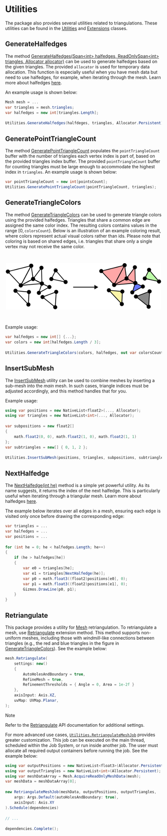 # Utilities

The package also provides several utilities related to triangulations.
These utilities can be found in the [Utilities] and [Extensions] classes.

## GenerateHalfedges

The method [GenerateHalfedges(Span&lt;int&gt; halfedges, ReadOnlySpan&lt;int&gt; triangles, Allocator allocator)][generate-halfedges] can be used to generate halfedges based on the given triangles. The provided `allocator` is used for temporary data allocation.
This function is especially useful when you have mesh data but need to use halfedges, for example, when iterating through the mesh.
Learn more about halfedges [here](advanced/output-halfedges.md).

An example usage is shown below:

```csharp
Mesh mesh = ...
var triangles = mesh.triangles;
var halfedges = new int[triangles.Length];

Utilities.GenerateHalfedges(halfdeges, triangles, Allocator.Persistent);
```

## GeneratePointTriangleCount

The method [GeneratePointTriangleCount][generate-point-triangle-count] populates the `pointTriangleCount` buffer with the number of triangles each vertex index is part of, based on the provided triangles index buffer.
The provided `pointTriangleCount` buffer for counting triangles must be large enough to accommodate the highest index in `triangles`.
An example usage is shown below:

```csharp
var pointTriangleCount = new int[pointsCount];
Utilities.GeneratePointTriangleCount(pointTriangleCount, triangles);
```

## GenerateTriangleColors

The method [GenerateTriangleColors][generate-triangle-colors] can be used to generate triangle colors using the provided halfedges.
Triangles that share a common edge are assigned the same color index.
The resulting colors contains values in the range $[0, \,\mathtt{colorsCount})$.
Below is an illustration of an example coloring result, where colors represent actual visual colors rather than ids.
Please note that coloring is based on shared edges, i.e. triangles that share only a single vertex may not receive the same color.

<br>
<p align="center"><img src="../images/utilities-triangle-coloring.svg" width="500"/></p>
<br>

Example usage:

```csharp
var halfedges = new int[] {...};
var colors = new int[halfedges.Length / 3];

Utilities.GenerateTriangleColors(colors, halfedges, out var colorsCount, Allocator.Persistent);
```

## InsertSubMesh

The [InsertSubMesh][insert-submesh] utility can be used to combine meshes by inserting a sub-mesh into the *main* mesh.
In such cases, triangle indices must be adjusted accordingly, and this method handles that for you.

Example usage:

```csharp
using var positions = new NativeList<float2>(..., Allocator);
using var triangles = new NativeList<int>(..., Allocator);

var subpositions = new float2[]
{
    math.float2(0, 0), math.float2(1, 0), math.float2(1, 1)
};
var subtriangles = new[] { 0, 1, 2 };

Utilities.InsertSubMesh(positions, triangles, subpositions, subtriangles);
```

## NextHalfedge

The [NextHalfedge(int he)][next-halfedge] method is a simple yet powerful utility.
As its name suggests, it returns the index of the next halfedge.
This is particularly useful when iterating through a triangular mesh.
Learn more about halfedges [here](advanced/output-halfedges.md).

The example below iterates over all edges in a mesh, ensuring each edge is visited only once before drawing the corresponding edge:

```csharp
var triangles = ...
var halfedges = ...
var positions = ...

for (int he = 0; he < halfedges.Length; he++)
{
    if (he > halfedges[he])
    {
        var e0 = triangles[he];
        var e1 = triangles[NextHalfedge(he)];
        var p0 = math.float3((float2)positions[e0], 0);
        var p1 = math.float3((float2)positions[e1], 0);
        Gizmos.DrawLine(p0, p1);
    }
}
```

## Retriangulate

This package provides a utility for [Mesh](xref:UnityEngine.Mesh) retriangulation.
To retriangulate a mesh, use [Retriangulate] extension method.
This method supports non-uniform meshes, including those with *windmill*-like connections between triangles (e.g., the red and blue triangles in the figure in [GenerateTriangleColors](#generatetrianglecolors)).
See the example below:

```csharp
mesh.Retriangulate(
    settings: new()
    {
        AutoHolesAndBoundary = true,
        RefineMesh = true,
        RefinementThresholds = { Angle = 0, Area = 1e-2f }
    },
    axisInput: Axis.XZ,
    uvMap: UVMap.Planar,
);
```

> [!NOTE]
> Refer to the [Retriangulate] API documentation for additional settings.

For more advanced use cases, [`Utilities.RetriangulateMeshJob`][retrianglate-mesh-job] provides greater customization.
This job can be executed on the main thread, scheduled within the Job System, or run inside another job.
The user must allocate all required output containers before running the job. See the example below:

```csharp
using var outputPositions = new NativeList<float3>(Allocator.Persistent);
using var outputTriangles = new NativeList<int>(Allocator.Persistent);
using var meshDataArray = Mesh.AcquireReadOnlyMeshData(mesh);
var meshData = meshDataArray[0];

new RetriangulateMeshJob(meshData, outputPositions, outputTriangles,
    args: Args.Default(autoHolesAndBoundary: true),
    axisInput: Axis.XY
).Schedule(dependencies)

// ...

dependencies.Complete();
```

[Utilities]: xref:andywiecko.BurstTriangulator.Utilities
[Extensions]: xref:andywiecko.BurstTriangulator.Extensions
[generate-halfedges]: xref:andywiecko.BurstTriangulator.Utilities.GenerateHalfedges*
[generate-point-triangle-count]: xref:andywiecko.BurstTriangulator.Utilities.GeneratePointTriangleCount*
[generate-triangle-colors]: xref:andywiecko.BurstTriangulator.Utilities.GenerateTriangleColors*
[insert-submesh]: xref:andywiecko.BurstTriangulator.Utilities.InsertSubMesh*
[next-halfedge]: xref:andywiecko.BurstTriangulator.Utilities.NextHalfedge*
[Retriangulate]: xref:andywiecko.BurstTriangulator.Extensions.Retriangulate*
[retrianglate-mesh-job]: xref:andywiecko.BurstTriangulator.Utilities.RetriangulateMeshJob
